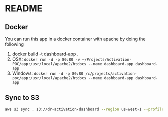 # README

## Docker

You can run this app in a docker container with apache by doing the following

1. docker build -t dashboard-app .
2. OSX: `docker run -d -p 80:80 -v ~/Projects/Activation-POC/app:/usr/local/apache2/htdocs --name dashboard-app dashboard-app`
3. Windows: `docker run -d -p 80:80 /c/projects/activation-poc/app:/usr/local/apache2/htdocs --name dashboard-app dashboard-app`

## Sync to S3

```bash
aws s3 sync . s3://dr-activation-dashboard --region us-west-1 --profile dr-admin
```